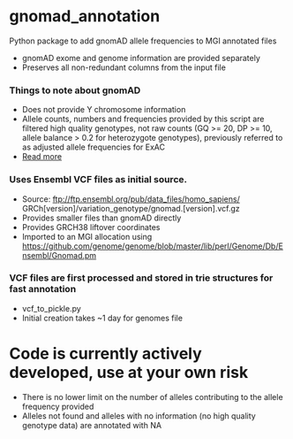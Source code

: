 # gnomad_annotation
Python package to add gnomAD allele frequencies to MGI annotated files
- gnomAD exome and genome information are provided separately
- Preserves all non-redundant columns from the input file

### Things to note about gnomAD 
- Does not provide Y chromosome information
- Allele counts, numbers and frequencies provided by this script are filtered high quality genotypes, not raw counts (GQ >= 20, DP >= 10, allele balance > 0.2 for heterozygote genotypes), previously referred to as adjusted allele frequencies for ExAC
- [Read more](https://macarthurlab.org/2017/02/27/the-genome-aggregation-database-gnomad/)

### Uses Ensembl VCF files as initial source. 
- Source: ftp://ftp.ensembl.org/pub/data_files/homo_sapiens/ GRCh[version]/variation_genotype/gnomad.[version].vcf.gz
- Provides smaller files than gnomAD directly
- Provides GRCH38 liftover coordinates
- Imported to an MGI allocation using https://github.com/genome/genome/blob/master/lib/perl/Genome/Db/Ensembl/Gnomad.pm

### VCF files are first processed and stored in trie structures for fast annotation
- vcf_to_pickle.py
- Initial creation takes ~1 day for genomes file

# Code is currently actively developed, use at your own risk
- There is no lower limit on the number of alleles contributing to the allele frequency provided
- Alleles not found and alleles with no information (no high quality genotype data) are annotated with NA
